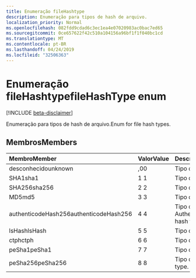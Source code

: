 ```yaml
---
title: Enumeração fileHashtype
description: Enumeração para tipos de hash de arquivo.
localization_priority: Normal
ms.openlocfilehash: 082fdd9cdad6c3ec1ea4e07020983ac0bac7ed65
ms.sourcegitcommit: 0ce657622f42c510a104156a96bf1f1f040bc1cd
ms.translationtype: MT
ms.contentlocale: pt-BR
ms.lasthandoff: 04/24/2019
ms.locfileid: "32506363"
---
```

# <a name="filehashtype-enum"></a><span data-ttu-id="4f2b4-103">Enumeração fileHashtype</span><span class="sxs-lookup"><span data-stu-id="4f2b4-103">fileHashType enum</span></span>

[!INCLUDE [beta-disclaimer](../../includes/beta-disclaimer.md)]

<span data-ttu-id="4f2b4-104">Enumeração para tipos de hash de arquivo.</span><span class="sxs-lookup"><span data-stu-id="4f2b4-104">Enum for file hash types.</span></span>

## <a name="members"></a><span data-ttu-id="4f2b4-105">Membros</span><span class="sxs-lookup"><span data-stu-id="4f2b4-105">Members</span></span>

|<span data-ttu-id="4f2b4-106">Membro</span><span class="sxs-lookup"><span data-stu-id="4f2b4-106">Member</span></span>|<span data-ttu-id="4f2b4-107">Valor</span><span class="sxs-lookup"><span data-stu-id="4f2b4-107">Value</span></span>|<span data-ttu-id="4f2b4-108">Descrição</span><span class="sxs-lookup"><span data-stu-id="4f2b4-108">Description</span></span>|
|:---|:---|:---|
|<span data-ttu-id="4f2b4-109">desconhecido</span><span class="sxs-lookup"><span data-stu-id="4f2b4-109">unknown</span></span>|<span data-ttu-id="4f2b4-110">,0</span><span class="sxs-lookup"><span data-stu-id="4f2b4-110">0</span></span>|<span data-ttu-id="4f2b4-111">Tipo desconhecido.</span><span class="sxs-lookup"><span data-stu-id="4f2b4-111">Unknown type.</span></span>|
|<span data-ttu-id="4f2b4-112">SHA1</span><span class="sxs-lookup"><span data-stu-id="4f2b4-112">sha1</span></span>|<span data-ttu-id="4f2b4-113">1 </span><span class="sxs-lookup"><span data-stu-id="4f2b4-113">1</span></span>|<span data-ttu-id="4f2b4-114">Tipo de hash SHA1.</span><span class="sxs-lookup"><span data-stu-id="4f2b4-114">SHA1 hash type.</span></span>|
|<span data-ttu-id="4f2b4-115">SHA256</span><span class="sxs-lookup"><span data-stu-id="4f2b4-115">sha256</span></span>|<span data-ttu-id="4f2b4-116">2 </span><span class="sxs-lookup"><span data-stu-id="4f2b4-116">2</span></span>| <span data-ttu-id="4f2b4-117">Tipo de hash SHA256.</span><span class="sxs-lookup"><span data-stu-id="4f2b4-117">SHA256 hash type.</span></span>|
|<span data-ttu-id="4f2b4-118">MD5</span><span class="sxs-lookup"><span data-stu-id="4f2b4-118">md5</span></span>|<span data-ttu-id="4f2b4-119">3 </span><span class="sxs-lookup"><span data-stu-id="4f2b4-119">3</span></span>| <span data-ttu-id="4f2b4-120">Tipo de hash MD5.</span><span class="sxs-lookup"><span data-stu-id="4f2b4-120">MD5 hash type.</span></span>|
|<span data-ttu-id="4f2b4-121">authenticodeHash256</span><span class="sxs-lookup"><span data-stu-id="4f2b4-121">authenticodeHash256</span></span>|<span data-ttu-id="4f2b4-122">4 </span><span class="sxs-lookup"><span data-stu-id="4f2b4-122">4</span></span>| <span data-ttu-id="4f2b4-123">Tipo de hash AuthenticodeHash256.</span><span class="sxs-lookup"><span data-stu-id="4f2b4-123">AuthenticodeHash256 hash type.</span></span>|
|<span data-ttu-id="4f2b4-124">lsHash</span><span class="sxs-lookup"><span data-stu-id="4f2b4-124">lsHash</span></span>|<span data-ttu-id="4f2b4-125">5 </span><span class="sxs-lookup"><span data-stu-id="4f2b4-125">5</span></span>| <span data-ttu-id="4f2b4-126">Tipo de hash LsHash.</span><span class="sxs-lookup"><span data-stu-id="4f2b4-126">LsHash hash type.</span></span>|
|<span data-ttu-id="4f2b4-127">ctph</span><span class="sxs-lookup"><span data-stu-id="4f2b4-127">ctph</span></span>|<span data-ttu-id="4f2b4-128">6 </span><span class="sxs-lookup"><span data-stu-id="4f2b4-128">6</span></span>| <span data-ttu-id="4f2b4-129">Tipo de hash CTPH.</span><span class="sxs-lookup"><span data-stu-id="4f2b4-129">CTPH hash type.</span></span>|
|<span data-ttu-id="4f2b4-130">peSha1</span><span class="sxs-lookup"><span data-stu-id="4f2b4-130">peSha1</span></span>|<span data-ttu-id="4f2b4-131">7 </span><span class="sxs-lookup"><span data-stu-id="4f2b4-131">7</span></span>| <span data-ttu-id="4f2b4-132">Tipo de hash PESHA1.</span><span class="sxs-lookup"><span data-stu-id="4f2b4-132">PESHA1 hash type.</span></span>|
|<span data-ttu-id="4f2b4-133">peSha256</span><span class="sxs-lookup"><span data-stu-id="4f2b4-133">peSha256</span></span>|<span data-ttu-id="4f2b4-134">8 </span><span class="sxs-lookup"><span data-stu-id="4f2b4-134">8</span></span>| <span data-ttu-id="4f2b4-135">Tipo de hash PESHA256.</span><span class="sxs-lookup"><span data-stu-id="4f2b4-135">PESHA256 hash type.</span></span>|
<!--
{
  "type": "#page.annotation",
  "suppressions": [
    "Error: /api-reference/beta/resources/filehashtypeenumtype.md:\r\n      Exception processing links.\r\n    System.ArgumentException: Link Definition was null. Link text: !INCLUDE [beta-disclaimer](../../includes/beta-disclaimer.md)\r\n      at ApiDoctor.Validation.DocFile.get_LinkDestinations()\r\n      at ApiDoctor.Validation.DocSet.ValidateLinks(Boolean includeWarnings, String[] relativePathForFiles, IssueLogger issues, Boolean requireFilenameCaseMatch, Boolean printOrphanedFiles)"
  ]
}
-->
